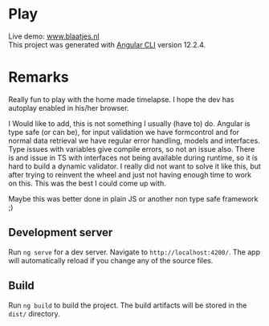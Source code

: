 # Play
Live demo: www.blaatjes.nl  
This project was generated with [Angular CLI](https://github.com/angular/angular-cli) version 12.2.4.

# Remarks
Really fun to play with the home made timelapse. I hope the dev has autoplay enabled in his/her browser.

I Would like to add, this is not something I usually (have to) do. Angular is type safe (or can be), for input validation we have formcontrol and for normal data retrieval we have regular error handling, models and interfaces. Type issues with variables give compile errors, so not an issue also. There is and issue in TS with interfaces not being available during runtime, so it is hard to build a dynamic validator. I really did not want to solve it like this, but after trying to reinvent the wheel and just not having enough time to work on this. This was the best I could come up with.

Maybe this was better done in plain JS or another non type safe framework ;)
## Development server

Run `ng serve` for a dev server. Navigate to `http://localhost:4200/`. The app will automatically reload if you change any of the source files.

## Build

Run `ng build` to build the project. The build artifacts will be stored in the `dist/` directory.

